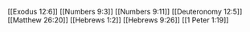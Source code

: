[[Exodus 12:6]]
[[Numbers 9:3]]
[[Numbers 9:11]]
[[Deuteronomy 12:5]]
[[Matthew 26:20]]
[[Hebrews 1:2]]
[[Hebrews 9:26]]
[[1 Peter 1:19]]
